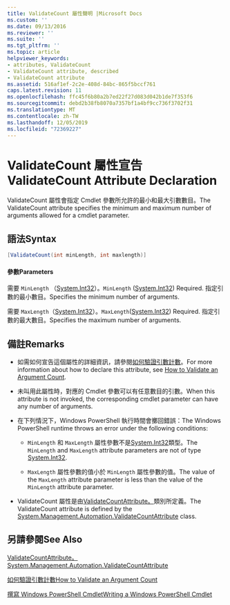 ```yaml
---
title: ValidateCount 屬性聲明 |Microsoft Docs
ms.custom: ''
ms.date: 09/13/2016
ms.reviewer: ''
ms.suite: ''
ms.tgt_pltfrm: ''
ms.topic: article
helpviewer_keywords:
- attributes, ValidateCount
- ValidateCount attribute, described
- ValidateCount attribute
ms.assetid: 516af1ef-2c2e-408d-84bc-865f5bccf761
caps.latest.revision: 11
ms.openlocfilehash: ffc45f6b80a2b7ed22f27d083d042b1de7f353f6
ms.sourcegitcommit: debd2b38fb8070a7357bf1a4bf9cc736f3702f31
ms.translationtype: MT
ms.contentlocale: zh-TW
ms.lasthandoff: 12/05/2019
ms.locfileid: "72369227"
---
```

# <a name="validatecount-attribute-declaration"></a><span data-ttu-id="54e90-102">ValidateCount 屬性宣告</span><span class="sxs-lookup"><span data-stu-id="54e90-102">ValidateCount Attribute Declaration</span></span>

<span data-ttu-id="54e90-103">ValidateCount 屬性會指定 Cmdlet 參數所允許的最小和最大引數數目。</span><span class="sxs-lookup"><span data-stu-id="54e90-103">The ValidateCount attribute specifies the minimum and maximum number of arguments allowed for a cmdlet parameter.</span></span>

## <a name="syntax"></a><span data-ttu-id="54e90-104">語法</span><span class="sxs-lookup"><span data-stu-id="54e90-104">Syntax</span></span>

```csharp
[ValidateCount(int minLength, int maxlength)]
```

#### <a name="parameters"></a><span data-ttu-id="54e90-105">參數</span><span class="sxs-lookup"><span data-stu-id="54e90-105">Parameters</span></span>

<span data-ttu-id="54e90-106">需要 `MinLength` （[System.Int32][]）。</span><span class="sxs-lookup"><span data-stu-id="54e90-106">`MinLength` ([System.Int32][]) Required.</span></span> <span data-ttu-id="54e90-107">指定引數的最小數目。</span><span class="sxs-lookup"><span data-stu-id="54e90-107">Specifies the minimum number of arguments.</span></span>

<span data-ttu-id="54e90-108">需要 `MaxLength`（[System.Int32][]）。</span><span class="sxs-lookup"><span data-stu-id="54e90-108">`MaxLength`([System.Int32][]) Required.</span></span> <span data-ttu-id="54e90-109">指定引數的最大數目。</span><span class="sxs-lookup"><span data-stu-id="54e90-109">Specifies the maximum number of arguments.</span></span>

## <a name="remarks"></a><span data-ttu-id="54e90-110">備註</span><span class="sxs-lookup"><span data-stu-id="54e90-110">Remarks</span></span>

- <span data-ttu-id="54e90-111">如需如何宣告這個屬性的詳細資訊，請參閱[如何驗證引數計數][]。</span><span class="sxs-lookup"><span data-stu-id="54e90-111">For more information about how to declare this attribute, see [How to Validate an Argument Count][].</span></span>

- <span data-ttu-id="54e90-112">未叫用此屬性時，對應的 Cmdlet 參數可以有任意數目的引數。</span><span class="sxs-lookup"><span data-stu-id="54e90-112">When this attribute is not invoked, the corresponding cmdlet parameter can have any number of arguments.</span></span>

- <span data-ttu-id="54e90-113">在下列情況下，Windows PowerShell 執行時間會擲回錯誤：</span><span class="sxs-lookup"><span data-stu-id="54e90-113">The Windows PowerShell runtime throws an error under the following conditions:</span></span>

    - <span data-ttu-id="54e90-114">`MinLength` 和 `MaxLength` 屬性參數不是[System.Int32][]類型。</span><span class="sxs-lookup"><span data-stu-id="54e90-114">The `MinLength` and `MaxLength` attribute parameters are not of type [System.Int32][].</span></span>

    - <span data-ttu-id="54e90-115">`MaxLength` 屬性參數的值小於 `MinLength` 屬性參數的值。</span><span class="sxs-lookup"><span data-stu-id="54e90-115">The value of the `MaxLength` attribute parameter is less than the value of the `MinLength` attribute parameter.</span></span>

- <span data-ttu-id="54e90-116">ValidateCount 屬性是由[ValidateCountAttribute。][]類別所定義。</span><span class="sxs-lookup"><span data-stu-id="54e90-116">The ValidateCount attribute is defined by the [System.Management.Automation.ValidateCountAttribute][] class.</span></span>

## <a name="see-also"></a><span data-ttu-id="54e90-117">另請參閱</span><span class="sxs-lookup"><span data-stu-id="54e90-117">See Also</span></span>

<span data-ttu-id="54e90-118">[ValidateCountAttribute。][]</span><span class="sxs-lookup"><span data-stu-id="54e90-118">[System.Management.Automation.ValidateCountAttribute][]</span></span>

<span data-ttu-id="54e90-119">[如何驗證引數計數][]</span><span class="sxs-lookup"><span data-stu-id="54e90-119">[How to Validate an Argument Count][]</span></span>

<span data-ttu-id="54e90-120">[撰寫 Windows PowerShell Cmdlet][]</span><span class="sxs-lookup"><span data-stu-id="54e90-120">[Writing a Windows PowerShell Cmdlet][]</span></span>

[如何驗證引數計數]: how-to-validate-an-argument-count.md
[How to Validate an Argument Count]: how-to-validate-an-argument-count.md
[撰寫 Windows PowerShell Cmdlet]: writing-a-windows-powershell-cmdlet.md
[Writing a Windows PowerShell Cmdlet]: writing-a-windows-powershell-cmdlet.md

[System.Int32]: /dotnet/api/System.Int32
[ValidateCountAttribute。]: /dotnet/api/System.Management.Automation.ValidateCountAttribute
[System.Management.Automation.ValidateCountAttribute]: /dotnet/api/System.Management.Automation.ValidateCountAttribute
